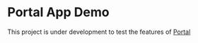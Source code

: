 # Portal App Demo

This project is under development to test the features of [Portal](https://www.portalhq.io/)
